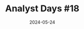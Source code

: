 ---
title: "Analyst Days #18"
date: 2024-05-24
type: "events"
role: "Speaker"
location: "Saint Petersburg"
description: "Topic: \"API Contract Development and Management\""
presentation: "files/presentations/api_contract_management_presentation.pdf"
---